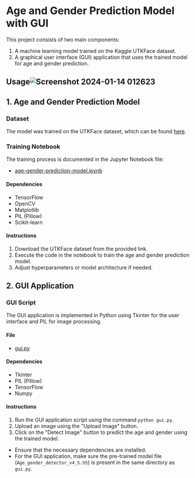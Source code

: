 # Age and Gender Prediction Model with GUI

This project consists of two main components: 
1. A machine learning model trained on the Kaggle UTKFace dataset.
2. A graphical user interface (GUI) application that uses the trained model for age and gender prediction.

## Usage![Screenshot 2024-01-14 012623](https://github.com/AdityaJ9801/Age_Gender_detection-image-/assets/124603391/7cad4e40-a13f-4601-aabb-fe74c8a15602)

## 1. Age and Gender Prediction Model

### Dataset
The model was trained on the UTKFace dataset, which can be found [here](https://www.kaggle.com/datasets/jangedoo/utkface-new).

### Training Notebook
The training process is documented in the Jupyter Notebook file:
- [age-gender-prediction-model.ipynb](age-gender-prediction-model.ipynb)

#### Dependencies
- TensorFlow
- OpenCV
- Matplotlib
- PIL (Pillow)
- Scikit-learn

#### Instructions
1. Download the UTKFace dataset from the provided link.
2. Execute the code in the notebook to train the age and gender prediction model.
3. Adjust hyperparameters or model architecture if needed.

## 2. GUI Application

### GUI Script
The GUI application is implemented in Python using Tkinter for the user interface and PIL for image processing.

#### File
- [gui.py](gui.py)

#### Dependencies
- Tkinter
- PIL (Pillow)
- TensorFlow
- Numpy

#### Instructions
1. Run the GUI application script using the command `python gui.py`.
2. Upload an image using the "Upload Image" button.
3. Click on the "Detect Image" button to predict the age and gender using the trained model.



- Ensure that the necessary dependencies are installed.
- For the GUI application, make sure the pre-trained model file (`Age_gender_detector_v4_5.h5`) is present in the same directory as `gui.py`.



